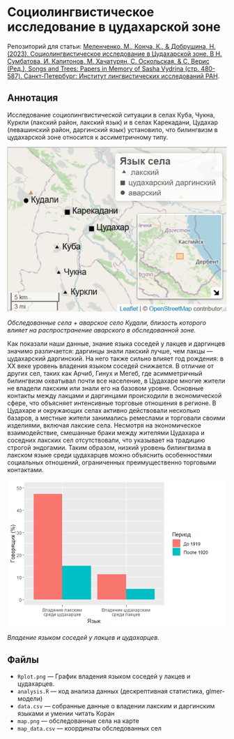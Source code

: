 # Социолингвистическое исследование в цудахарской зоне

Репозиторий для статьи: [Меленченко, М., Конча, К., & Добрушина, Н. (2023). Социолингвистическое исследование в Цудахарской зоне. В Н. Сумбатова, И. Капитонов, М. Хачатурян, С. Оскольская, & С. Верис (Ред.), Songs and Trees: Papers in Memory of Sasha Vydrina (стр. 480-587). Санкт-Петербург: Институт лингвистических исследований РАН](https://www.researchgate.net/profile/Maksim-Melencenko/publication/377152321_Sociolingvisticeskoe_issledovanie_v_cudaharskoj_zone/links/659708c20bb2c7472b32c9d0/Sociolingvisticeskoe-issledovanie-v-cudaharskoj-zone.pdf).

## Аннотация

Исследование социолингвистической ситуации в селах Куба, Чукна, Куркли (лакский район, лакский язык) и в селах Карекадани, Цудахар (левашинский район, даргинский язык) установило, что билингвизм в цудахарской зоне относится к ассиметричному типу.

![Обследованные села + аварское село Кудали, близость которого влияет на распространение аварского в обследованной зоне.](/map.png)

*Обследованные села + аварское село Кудали, близость которого влияет на распространение аварского в обследованной зоне.*

Как показали наши данные, знание языка соседей у лакцев и даргинцев значимо различается: даргинцы знали лакский лучше, чем лакцы — цудахарский даргинский. На него также сильно влияет год рождения: в XX веке уровень владения языком соседей снижается. В отличие от других сел, таких как Арчиб, Гинух и Мегеб, где асимметричный билингвизм охватывал почти все население, в Цудахаре многие жители не владели лакским или знали его на базовом уровне. Основные контакты между лакцами и даргинцами происходили в экономической сфере, что объясняет интенсивные торговые отношения в регионе. В Цудахаре и окружающих селах активно действовали несколько базаров, а местные жители занимались ремеслами и торговали своими изделиями, включая лакские села. Несмотря на экономическое взаимодействие, смешанные браки между жителями Цудахара и соседних лакских сел отсутствовали, что указывает на традицию строгой эндогамии. Таким образом, низкий уровень билингвизма в лакском языке среди цудахарцев можно объяснить особенностями социальных отношений, ограниченных преимущественно торговыми контактами.

![Владение языком соседей у лакцев и цудахарцев.](/Rplot.png)

*Владение языком соседей у лакцев и цудахарцев.*

## Файлы

+ `Rplot.png` — График владения языком соседей у лакцев и цудахарцев.
+ `analysis.R` — код анализа данных (дескрептивная статистика, glmer-модели)
+ `data.csv` — собранные данные о владении лакским и даргинским языками и умении читать Коран
+ `map.png` — обследованные села на карте
+ `map_data.csv` — координаты обследованных сел
